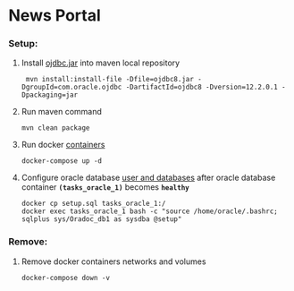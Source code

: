 # News Portal
### Setup:
1. Install [ojdbc.jar](ojdbc8.jar) into maven local repository
    
   ```shell script
    mvn install:install-file -Dfile=ojdbc8.jar -DgroupId=com.oracle.ojdbc -DartifactId=ojdbc8 -Dversion=12.2.0.1 -Dpackaging=jar
   ```

2. Run maven command

   ```shell script
   mvn clean package
   ```

3. Run docker [containers](docker-compose.yml)

   ```shell script
   docker-compose up -d
   ```

4. Configure oracle database [user and databases](setup.sql) after oracle database 
container **`(tasks_oracle_1)`** becomes **`healthy`** 
    
   ```shell script
   docker cp setup.sql tasks_oracle_1:/
   docker exec tasks_oracle_1 bash -c "source /home/oracle/.bashrc; sqlplus sys/Oradoc_db1 as sysdba @setup"
   ```

### Remove:
1. Remove docker containers networks and volumes

   ```shell script
   docker-compose down -v
   ```